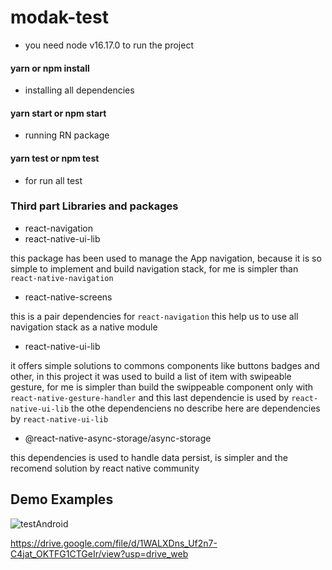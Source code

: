 # modak-test

- you need node v16.17.0 to run the project

#### yarn or npm install

- installing all dependencies


#### yarn start or npm start

- running RN package

#### yarn test or npm test

- for run all test

### Third part Libraries and packages

- react-navigation
- react-native-ui-lib

this package has been used to manage the App navigation, because it is so simple to implement and build navigation stack, for me is simpler than `react-native-navigation`

- react-native-screens

this is a pair dependencies for `react-navigation` this help us to use all navigation stack as a native module

- react-native-ui-lib

it offers simple solutions to commons components like buttons badges and other, in this project it was used to build a list of item with swipeable gesture, for me is simpler than build the swippeable component only with `react-native-gesture-handler` and this last dependencie is used by `react-native-ui-lib` the othe dependenciens no describe here are dependencies by `react-native-ui-lib`

- @react-native-async-storage/async-storage

this dependencies is used to handle data persist, is simpler and the recomend solution by react native community

## Demo Examples

![testAndroid](https://user-images.githubusercontent.com/3809436/200101219-c3abea95-cde9-4d71-a995-acd1834c1334.gif)


https://drive.google.com/file/d/1WALXDns_Uf2n7-C4jat_OKTFG1CTGeIr/view?usp=drive_web
